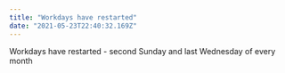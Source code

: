 ```yaml
---
title: "Workdays have restarted"
date: "2021-05-23T22:40:32.169Z"
---
```


Workdays have restarted - second Sunday and last Wednesday of every month